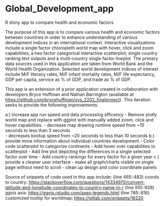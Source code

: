 # Global_Development_app
R shiny app to compare health and economic factors 

The purpose of this app is to compare various health and economic factors between countries in order to 
enhance understanding of various development indices in an international context. Interactive visualizations include a 
single factor chloropleth world map with hover, click and zoom capabilities; a two factor categorical interactive 
scatterplot; single country ranking text outputs and a multi-country single factor lineplot. The primary data sources 
used in this application are taken from World Bank and the World Health Organization. Selected world development indices of 
interest include M/F literacy rates, M/F infant mortality rates, M/F life expectancy, GDP per capita, service as % of GDP, and 
trade as % of GDP. 

This app is an extension of a prior application created in collaboration with developers Bryce Huffman and Nathan Barrington 
(available at https://github.com/brycehuffman/sys_2202_finalproject). 
This iteration seeks to provide the following improvements:

a.) increase app run speed and data processing efficency
    - Remove plotly world map and replace with ggplot with manually added zoom, click and hover capabilities. 
      - decrease map drawing runtime speed from ~10 seconds to less than 3 seconds  
      - decreases bootup speed from ~20 seconds to less than 10 seconds 
b.) provide more information about individual countries development 
    - Color code scatterplot to categorize continents
    - Add hover over capabilities to scatterplot 
    - Add line plot depicting the differences in a single selected factor over time 
    - Add country rankings for every factor for a given year 
c.) provide a cleaner user interface
    - make all graph/charts visible on single page without need to scroll
    - clean up design and color coordinate panels

Source of snippets of code used in this app include: 
(line 465::483) coords to country: 
  https://stackoverflow.com/questions/14334970/convert-latitude-and-longitude-coordinates-to-country-name-in-r
(line 910::928) ggvis axis: 
  https://ggvis.rstudio.com/axes-legends.html
(line 785::816) customized tooltip for worldmap: 
  https://gitlab.com/snippets/16220
